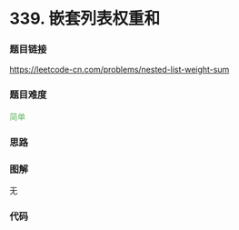 # 339. 嵌套列表权重和

### 题目链接

https://leetcode-cn.com/problems/nested-list-weight-sum

### 题目难度

<font color=#5CB85C>简单</font>

### 思路



### 图解

无

### 代码

```python
```